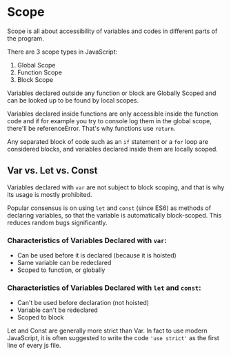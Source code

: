 # Scope

Scope is all about accessibility of variables and codes in different parts of the program.

There are 3 scope types in JavaScript:

1. Global Scope
2. Function Scope
3. Block Scope

Variables declared outside any function or block are Globally Scoped and can be looked up to be found by local scopes.

Variables declared inside functions are only accessible inside the function code and if for example you try to console log them in the global scope, there'll be referenceError. That's why functions use `return`.

Any separated block of code such as an `if` statement or a `for` loop are considered blocks, and variables declared inside them are locally scoped.

## Var vs. Let vs. Const

Variables declared with `var` are not subject to block scoping, and that is why its usage is mostly prohibited.

Popular consensus is on using `let` and `const` (since ES6) as methods of declaring variables, so that the variable is automatically block-scoped. This reduces random bugs significantly.

### Characteristics of Variables Declared with `var`:

- Can be used before it is declared (because it is hoisted)
- Same variable can be redeclared
- Scoped to function, or globally

### Characteristics of Variables Declared with `let` and `const`:

- Can't be used before declaration (not hoisted)
- Variable can't be redeclared
- Scoped to block

Let and Const are generally more strict than Var. In fact to use modern JavaScript, it is often suggested to write the code `'use strict'` as the first line of every js file.
